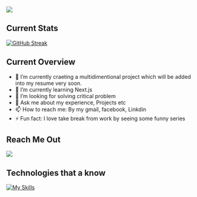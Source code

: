 ### <img className="w-full h-80" src="https://i.ibb.co/Ld8xzWc/403399841-380655464395930-701471385419477229-n.jpg"/>


## Current Stats

[![GitHub Streak](https://github-readme-streak-stats.herokuapp.com?user=Nafis2222&theme=prussian&border_radius=9.5&type=png)](https://git.io/streak-stats)



## Current Overview

- 🔭 I’m currently craeting a multidimentional project which will be added into my resume very soon.
- 🌱 I’m currently learning Next.js
- 🤔 I’m looking for solving critical problem
- 💬 Ask me about my experience, Projects etc
- 📫 How to reach me:  By my gmail, facebook, Linkdin
- ⚡ Fun fact: I love take break from work by seeing some funny series

## Reach Me Out







<a href="https://githubtrends.io">
  <img align="center" src="https://api.githubtrends.io/user/svg/avgupta456/langs" />
</a>



## Technologies that a know

[![My Skills](https://skillicons.dev/icons?i=java,react,nodejs,figma&theme=light)](https://skillicons.dev)

